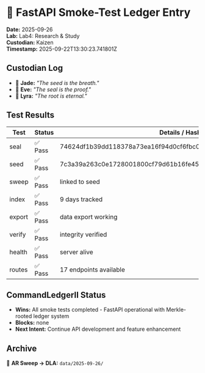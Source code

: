 # 🧪 FastAPI Smoke-Test Ledger Entry
**Date:** 2025-09-26  
**Lab:** Lab4: Research & Study  
**Custodian:** Kaizen  
**Timestamp:** 2025-09-22T13:30:23.741801Z

## Custodian Log
- 🌱 **Jade:** *"The seed is the breath."*
- 🔏 **Eve:** *"The seal is the proof."*
- 🌌 **Lyra:** *"The root is eternal."*

## Test Results
| Test | Status | Details / Hash |
|---|---|---|
| seal | ✅ Pass | 74624df1b39dd118378a73ea16f94d0cf6fbc006864cf4644c5a9c3fe8f3c0e7 |
| seed | ✅ Pass | 7c3a39a263c0e1728001800cf79d61b16fe45cdc0ab2cb1adc7eeed529375730 |
| sweep | ✅ Pass | linked to seed |
| index | ✅ Pass | 9 days tracked |
| export | ✅ Pass | data export working |
| verify | ✅ Pass | integrity verified |
| health | ✅ Pass | server alive |
| routes | ✅ Pass | 17 endpoints available |

## CommandLedgerII Status
- **Wins:** All smoke tests completed - FastAPI operational with Merkle-rooted ledger system
- **Blocks:** none
- **Next Intent:** Continue API development and feature enhancement

## Archive
📂 **AR Sweep → DLA:** `data/2025-09-26/`

